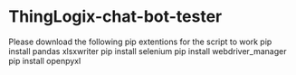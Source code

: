 # ThingLogix-chat-bot-tester
Please download the following pip extentions for the script to work
pip install pandas xlsxwriter
pip install selenium
pip install webdriver_manager
pip install openpyxl
